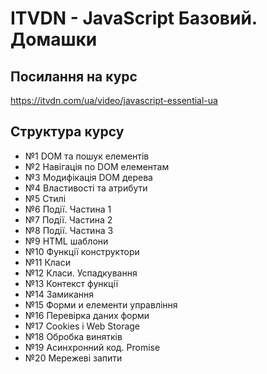 # ITVDN - JavaScript Базовий. Домашки

## Посилання на курс

https://itvdn.com/ua/video/javascript-essential-ua

## Структура курсу

- №1 DOM та пошук елементів
- №2 Навігація по DOM елементам
- №3 Модифікація DOM дерева
- №4 Властивості та атрибути
- №5 Стилі
- №6 Події. Частина 1
- №7 Події. Частина 2
- №8 Події. Частина 3
- №9 HTML шаблони
- №10 Функції конструктори
- №11 Класи
- №12 Класи. Успадкування
- №13 Контекст функції
- №14 Замикання
- №15 Форми и елементи управління
- №16 Перевірка даних форми
- №17 Cookies і Web Storage
- №18 Обробка винятків
- №19 Асинхронний код. Promise
- №20 Мережеві запити
